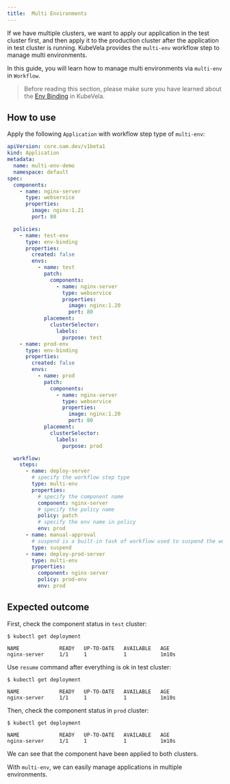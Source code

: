 ```yaml
---
title:  Multi Environments
---
```


If we have multiple clusters, we want to apply our application in the test cluster first, and then apply it to the production cluster after the application in test cluster is running. KubeVela provides the `multi-env` workflow step to manage multi environments.

In this guide, you will learn how to manage multi environments via `multi-env` in `Workflow`.

> Before reading this section, please make sure you have learned about the [Env Binding](../policies/envbinding.md) in KubeVela.

## How to use

Apply the following `Application` with workflow step type of `multi-env`:


```yaml
apiVersion: core.oam.dev/v1beta1
kind: Application
metadata:
  name: multi-env-demo
  namespace: default
spec:
  components:
    - name: nginx-server
      type: webservice
      properties:
        image: nginx:1.21
        port: 80

  policies:
    - name: test-env
      type: env-binding
      properties:
        created: false
        envs:
          - name: test
            patch:
              components:
                - name: nginx-server
                  type: webservice
                  properties:
                    image: nginx:1.20
                    port: 80
            placement:
              clusterSelector:
                labels:
                  purpose: test
    - name: prod-env
      type: env-binding
      properties:
        created: false
        envs:
          - name: prod
            patch:
              components:
                - name: nginx-server
                  type: webservice
                  properties:
                    image: nginx:1.20
                    port: 80
            placement:
              clusterSelector:
                labels:
                  purpose: prod

  workflow:
    steps:
      - name: deploy-server
        # specify the workflow step type
        type: multi-env
        properties:
          # specify the component name
          component: nginx-server
          # specify the policy name
          policy: patch
          # specify the env name in policy
          env: prod
      - name: manual-approval
        # suspend is a built-in task of workflow used to suspend the workflow
        type: suspend
      - name: deploy-prod-server
        type: multi-env
        properties:
          component: nginx-server
          policy: prod-env
          env: prod
```

## Expected outcome

First, check the component status in `test` cluster:

```shell
$ kubectl get deployment

NAME             READY   UP-TO-DATE   AVAILABLE   AGE
nginx-server     1/1     1            1           1m10s
```

Use `resume` command after everything is ok in test cluster:

```shell
$ kubectl get deployment

NAME             READY   UP-TO-DATE   AVAILABLE   AGE
nginx-server     1/1     1            1           1m10s
```

Then, check the component status in `prod` cluster:

```shell
$ kubectl get deployment

NAME             READY   UP-TO-DATE   AVAILABLE   AGE
nginx-server     1/1     1            1           1m10s
```

We can see that the component have been applied to both clusters.

With `multi-env`, we can easily manage applications in multiple environments.
